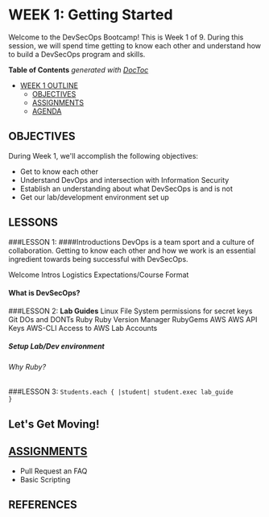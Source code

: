 # WEEK 1: Getting Started
Welcome to the DevSecOps Bootcamp! This is Week 1 of 9.  During this session, we will spend time getting to know each other and understand how to build a DevSecOps program and skills.

<!-- START doctoc generated TOC please keep comment here to allow auto update -->
<!-- DON'T EDIT THIS SECTION, INSTEAD RE-RUN doctoc TO UPDATE -->
**Table of Contents**  *generated with [DocToc](https://github.com/thlorenz/doctoc)*

- [WEEK 1 OUTLINE](#week-1-outline)
  - [OBJECTIVES](#objectives)
  - [ASSIGNMENTS](#assignments)
  - [AGENDA](#agenda)

<!-- END doctoc generated TOC please keep comment here to allow auto update -->

## OBJECTIVES
 During Week 1, we'll accomplish the following objectives:
 
 * Get to know each other
 * Understand DevOps and intersection with Information Security
 * Establish an understanding about what DevSecOps is and is not 
 * Get our lab/development environment set up

## LESSONS

###LESSON 1: 
####Introductions
DevOps is a team sport and a culture of collaboration.  Getting to know each other and how we work is an essential ingredient towards being successful with DevSecOps.  

Welcome
Intros
Logistics
Expectations/Course Format

#### What is DevSecOps?


###LESSON 2: 
**Lab Guides** 
Linux
File System permissions for secret keys
Git
DOs and DONTs
Ruby
Ruby Version Manager
RubyGems
AWS
AWS API Keys
AWS-CLI
Access to AWS Lab Accounts

##### Setup Lab/Dev environment

###### Why Ruby?

###LESSON 3: 
<code>Students.each { &#124;student&#124; student.exec lab_guide }</code>


## Let's Get Moving!

## [ASSIGNMENTS](ASSIGNMENTS.md)
- Pull Request an FAQ
- Basic Scripting

## REFERENCES

